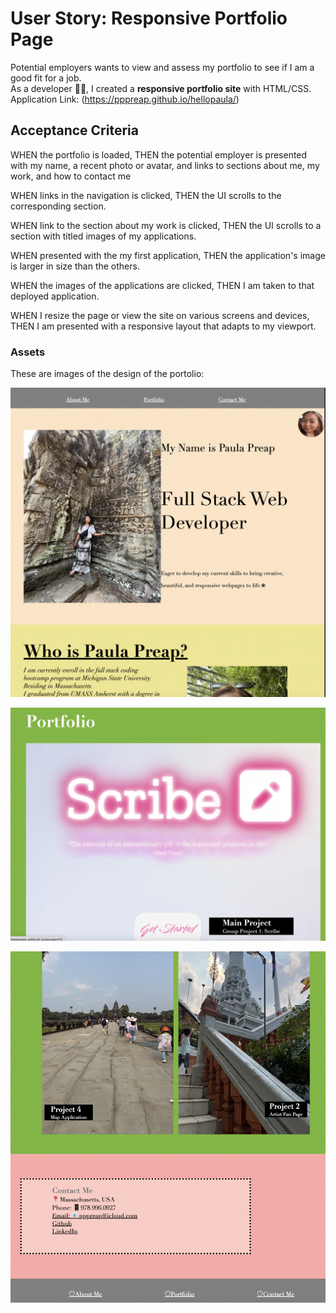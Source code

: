 # User Story: Responsive Portfolio Page 

Potential employers  wants to view and assess my portfolio  to see if I am a good fit for a job.  
As a developer 	:woman_technologist:, I created a **responsive portfolio site** with HTML/CSS.
Application Link: (https://pppreap.github.io/hellopaula/)

## Acceptance Criteria 
WHEN the portfolio is loaded,
THEN the potential employer is presented with my name, a recent photo or avatar, and links to sections about me, my work, and how to contact me

WHEN links in the navigation is clicked,
THEN the UI scrolls to the corresponding section.

WHEN  link to the section about my work is clicked,
THEN the UI scrolls to a section with titled images of my applications.

WHEN presented with the my first application,
THEN the application's image is larger in size than the others.

WHEN the images of the applications are clicked,
THEN I am taken to that deployed application.

WHEN I resize the page or view the site on various screens and devices,
THEN I am presented with a responsive layout that adapts to my viewport.

### Assets 

These are images of the design of the portolio:

![Intro Top Part of Portfolio](./images/port1.png)

![ Part of Portfolio](./images/port2.2.png)

![Contact part  of portfolio](./images/port3.png)





